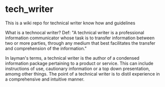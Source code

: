 # tech_writer
This is a wiki repo for technical writer know how and guidelines

What is a technocal writer? 
Def: "A technical writer is a professional information communicator whose task is to transfer information between two or more parties, through any medium that best facilitates the transfer and comprehension of the information." 

In layman's terms, a technical writer is the author of a condensed information package pertaining to a product or service. This can include instructions of use, cautionary information or a top down presentation, amomg other things. The point of a technical writer is to distil experience in a comprehensive and intuitive manner.
